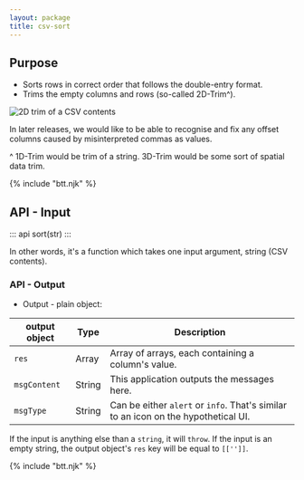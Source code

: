 ```yaml
---
layout: package
title: csv-sort
---
```


## Purpose

- Sorts rows in correct order that follows the double-entry format.
- Trims the empty columns and rows (so-called 2D-Trim^).

![2D trim of a CSV contents](/images/package-csv-sort-img2.png)

In later releases, we would like to be able to recognise and fix any offset columns caused by misinterpreted commas as values.

^ 1D-Trim would be trim of a string. 3D-Trim would be some sort of spatial data trim.

{% include "btt.njk" %}

## API - Input

::: api
sort(str)
:::

In other words, it's a function which takes one input argument, string (CSV contents).

### API - Output

- Output - plain object:

| output object | Type   | Description                                                                        |
| ------------- | ------ | ---------------------------------------------------------------------------------- |
| `res`         | Array  | Array of arrays, each containing a column's value.                                 |
| `msgContent`  | String | This application outputs the messages here.                                        |
| `msgType`     | String | Can be either `alert` or `info`. That's similar to an icon on the hypothetical UI. |

If the input is anything else than a `string`, it will `throw`.
If the input is an empty string, the output object's `res` key will be equal to `[['']]`.

{% include "btt.njk" %}
